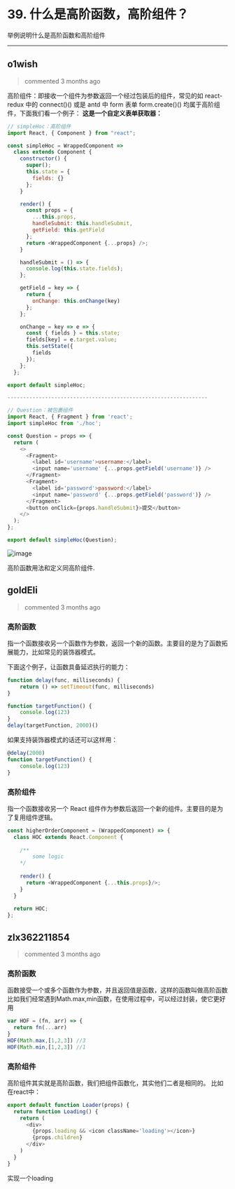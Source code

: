 
 # 39. 什么是高阶函数，高阶组件？ 
 举例说明什么是高阶函数和高阶组件 
 ***
## o1wish 
 > commented 3 months ago 

高阶组件：即接收一个组件为参数返回一个经过包装后的组件，常见的如 react-redux 中的 connect()() 或是 antd 中 form 表单 form.create()() 均属于高阶组件，下面我们看一个例子：
**这是一个自定义表单获取器：**

```javascript
// simpleHoc：高阶组件
import React, { Component } from "react";

const simpleHoc = WrappedComponent =>
  class extends Component {
    constructor() {
      super();
      this.state = {
        fields: {}
      };
    }

    render() {
      const props = {
        ...this.props,
        handleSubmit: this.handleSubmit,
        getField: this.getField
      };
      return <WrappedComponent {...props} />;
    }

    handleSubmit = () => {
      console.log(this.state.fields);
    };

    getField = key => {
      return {
        onChange: this.onChange(key)
      };
    };

    onChange = key => e => {
      const { fields } = this.state;
      fields[key] = e.target.value;
      this.setState({
        fields
      });
    };
  };

export default simpleHoc;

----------------------------------------------------------------

// Question：被包裹组件
import React, { Fragment } from 'react';
import simpleHoc from './hoc';

const Question = props => {
  return (
    <>
      <Fragment>
        <label id='username'>username:</label>
        <input name='username' {...props.getField('username')} />
      </Fragment>
      <Fragment>
        <label id='password'>password:</label>
        <input name='password' {...props.getField('password')} />
      </Fragment>
      <button onClick={props.handleSubmit}>提交</button>
    </>
  );
};

export default simpleHoc(Question);

```

![image](https://user-images.githubusercontent.com/43943810/64930238-78b3fe00-d861-11e9-9b18-24fad43a0c46.png)

高阶函数用法和定义同高阶组件.

## goldEli 
 > commented 3 months ago 

### 高阶函数
指一个函数接收另一个函数作为参数，返回一个新的函数。主要目的是为了函数拓展能力，比如常见的装饰器模式。

下面这个例子，让函数具备延迟执行的能力：


```javascript
function delay(func, milliseconds) {
    return () => setTimeout(func, milliseconds)
}

function targetFunction() {
    console.log(123)
}
delay(targetFunction, 2000)()

```

如果支持装饰器模式的话还可以这样用：


```javascript
@delay(2000)
function targetFunction() {
    console.log(123)
}

```


### 高阶组件

指一个函数接收另一个 React 组件作为参数后返回一个新的组件。主要目的是为了复用组件逻辑。


```javascript
const higherOrderComponent = (WrappedComponent) => {
  class HOC extends React.Component {
  
    /**
        some logic
    */
  
    render() {
      return <WrappedComponent {...this.props}/>;
    }
  }
    
  return HOC;
};

```
## zlx362211854 
 > commented 3 months ago 

### 高阶函数
函数接受一个或多个函数作为参数，并且返回值是函数，这样的函数叫做高阶函数
比如我们经常遇到Math.max,min函数，在使用过程中，可以经过封装，使它更好用

```javascript
var HOF = (fn, arr) => {
  return fn(...arr)
}
HOF(Math.max,[1,2,3]) //3
HOF(Math.min,[1,2,3]) //1

```

### 高阶组件
高阶组件其实就是高阶函数，我们把组件函数化，其实他们二者是相同的。
比如在react中：

```javascript
export default function Loader(props) {
  return function Loading() {
    return (
      <div>
        {props.loading && <icon className='loading'></icon>}
        {props.children}
      </div>
    )
  }
}

```
实现一个loading


